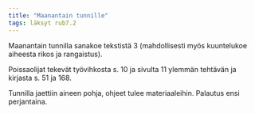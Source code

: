 ```yaml
---
title: "Maanantain tunnille"
tags: läksyt rub7.2
---
```


Maanantain tunnilla sanakoe tekstistä 3 (mahdollisesti myös kuuntelukoe aiheesta rikos ja rangaistus).

Poissaolijat tekevät työvihkosta s. 10 ja sivulta 11 ylemmän tehtävän ja kirjasta s. 51 ja 168.

Tunnilla jaettiin aineen pohja, ohjeet tulee materiaaleihin. Palautus ensi perjantaina.